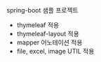 spring-boot 샘플 프로젝트
- thymeleaf 적용
- thymeleaf-layout 적용
- mapper 어노테이션 적용
- file, excel, image UTIL 적용
